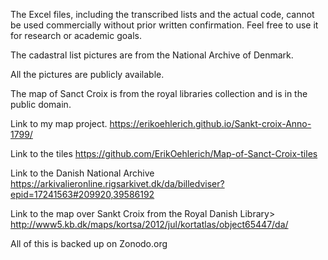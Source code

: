 The Excel files, including the transcribed lists and the actual code, cannot be used commercially without prior written confirmation.
Feel free to use it for research or academic goals.

The cadastral list pictures are from the National Archive of Denmark. 

All the pictures are publicly available.

The map of Sanct Croix is from the royal libraries collection and is in the public domain.

Link to my map project.
https://erikoehlerich.github.io/Sankt-croix-Anno-1799/

Link to the tiles 
https://github.com/ErikOehlerich/Map-of-Sanct-Croix-tiles 

Link to the Danish National Archive
https://arkivalieronline.rigsarkivet.dk/da/billedviser?epid=17241563#209920,39586192 

Link to the map over Sankt Croix from the Royal Danish Library>
http://www5.kb.dk/maps/kortsa/2012/jul/kortatlas/object65447/da/ 

All of this is backed up on Zonodo.org
